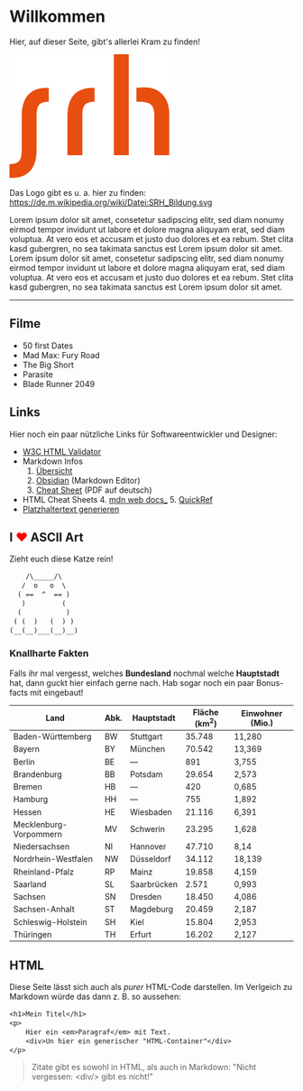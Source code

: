# Willkommen

Hier, auf dieser Seite, gibt's allerlei Kram zu finden!

![](srh.svg)

Das Logo gibt es u. a. hier zu finden:
https://de.m.wikipedia.org/wiki/Datei:SRH_Bildung.svg

Lorem ipsum dolor sit amet, consetetur sadipscing elitr, sed diam nonumy eirmod tempor invidunt ut labore et dolore magna aliquyam erat, sed diam voluptua. At vero eos et accusam et justo duo dolores et ea rebum. Stet clita kasd gubergren, no sea takimata sanctus est Lorem ipsum dolor sit amet. Lorem ipsum dolor sit amet, consetetur sadipscing elitr, sed diam nonumy eirmod tempor invidunt ut labore et dolore magna aliquyam erat, sed diam voluptua. At vero eos et accusam et justo duo dolores et ea rebum. Stet clita kasd gubergren, no sea takimata sanctus est Lorem ipsum dolor sit amet.

---

## Filme

- 50 first Dates
- Mad Max: Fury Road
- The Big Short
- Parasite
- Blade Runner 2049


## Links

Hier noch ein paar nützliche Links für Softwareentwickler und Designer:

- [W3C HTML Validator](https://validator.w3.org/)
- Markdown Infos
	1. [Übersicht](https://markdown.de/)
	2. [Obsidian](https://obsidian.md/) (Markdown Editor)
	3. [Cheat Sheet](https://www.heise.de/downloads/18/1/1/6/7/1/0/3/Markdown-CheatSheet-Deutsch.pdf) (PDF auf deutsch)
- HTML Cheat Sheets
	4. [mdn web docs_](https://developer.mozilla.org/de/docs/Learn_web_development/Howto/Solve_HTML_problems/Cheatsheet)
	5. [QuickRef](https://quickref.me/html.html)
- [Platzhaltertext generieren](https://loremipsum.de/)


## I <span style="color:red">&#9829;</span> ASCII Art

Zieht euch diese Katze rein! 
```
    /\_____/\
   /  o   o  \
  ( ==  ^  == )
   )         (
  (           )
 ( (  )   (  ) )
(__(__)___(__)__)
```


### Knallharte Fakten

Falls ihr mal vergesst, welches **Bundesland** nochmal welche **Hauptstadt** hat,
dann guckt hier einfach gerne nach.
Hab sogar noch ein paar Bonus-facts mit eingebaut!


| **Land** | **Abk.** | **Haupt­stadt** | **Fläche (km$^2$)** | **Einwohner (Mio.)** |
|----------|----------|----------------|---------------------|----------------------|
Baden-Württemberg     |  BW  |  Stuttgart  |  35.748    |    11,280 |
Bayern                |  BY  |  München    |  70.542    |    13,369 |
Berlin                |  BE  |  —          |  891       |    3,755 |
Brandenburg           |  BB  |  Potsdam    |  29.654    |    2,573 |
Bremen                |  HB  |  —          |  420       |    0,685 |
Hamburg               |  HH  |  —          |  755       |    1,892 |
Hessen                |  HE  |  Wiesbaden  |  21.116    |    6,391 |
Mecklenburg-Vorpommern|  MV  |  Schwerin   |  23.295    |    1,628 |
Niedersachsen         |  NI  |  Hannover   |  47.710    |    8,14 |
Nordrhein-Westfalen   |  NW  |  Düsseldorf |  34.112    |    18,139 |
Rheinland-Pfalz       |  RP  |  Mainz      |  19.858    |    4,159 |
Saarland              |  SL  |  Saarbrücken|  2.571     |    0,993 |
Sachsen               |  SN  |  Dresden    |  18.450    |    4,086 |
Sachsen-Anhalt        |  ST  |  Magdeburg  |  20.459    |    2,187 |
Schleswig-Holstein    |  SH  |  Kiel       |  15.804    |    2,953 |
Thüringen             |  TH  |  Erfurt     |  16.202    |    2,127 |


## HTML

Diese Seite lässt sich auch als _purer_ HTML-Code darstellen. Im Verlgeich zu Markdown würde das dann z. B. so aussehen:

```
<h1>Mein Titel</h1>
<p>
    Hier ein <em>Paragraf</em> mit Text.
    <div>Un hier ein generischer "HTML-Container"</div>
</p>
```



> Zitate gibt es sowohl in HTML, als auch in Markdown: "Nicht vergessen: \<div/\> gibt es nicht!"
